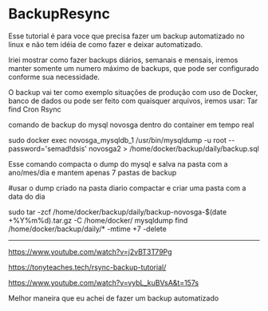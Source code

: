 # BackupResync
Esse tutorial é para voce que precisa fazer um backup automatizado no linux e não tem idéia de como fazer e deixar automatizado.

Iriei mostrar como fazer backups diários, semanais e mensais, iremos manter somente um numero máximo de backups, que pode ser configurado conforme sua necessidade.

O backup vai ter como exemplo situações de produção com uso de Docker, banco de dados ou pode ser feito com quaisquer arquivos, iremos usar:
Tar
find
Cron
Rsync

comando de backup do mysql novosga dentro do container em tempo real

sudo docker exec novosga_mysqldb_1  /usr/bin/mysqldump -u root --password='semad!dsis' novosga2 >  /home/docker/backup/daily/backup.sql


Esse comando compacta o dump do mysql e salva na pasta com a ano/mes/dia e mantem apenas 7 pastas de backup

#usar o dump criado na pasta diario compactar e criar uma pasta com a data do dia

sudo tar -zcf /home/docker/backup/daily/backup-novosga-$(date +%Y%m%d).tar.gz -C /home/docker/ mysqldump
find /home/docker/backup/daily/* -mtime +7 -delete

-----------------------------------




https://www.youtube.com/watch?v=j2vBT3T79Pg

https://tonyteaches.tech/rsync-backup-tutorial/

https://www.youtube.com/watch?v=vybL_kuBVsA&t=157s

Melhor maneira que eu achei de fazer um backup automatizado
